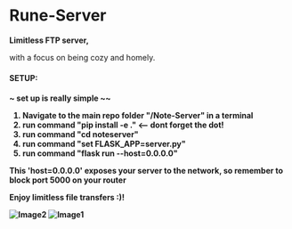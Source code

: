 # Rune-Server


<b>Limitless FTP server,</b>

with a focus on being cozy and homely.

<h4>SETUP:<h4>

~ set up is really simple ~~

1. Navigate to the main repo folder "/Note-Server" in a terminal
2. run command "pip install -e ."   <-- dont forget the dot!
3. run command "cd noteserver"
4. run command "set FLASK_APP=server.py"
5. run command "flask run --host=0.0.0.0"

This 'host=0.0.0.0' exposes your server to the network, so remember to block port 5000 on your router

Enjoy limitless file transfers :)!

![Image2](https://cdn.discordapp.com/attachments/533758714805616680/651606553430065227/unknown.png)
![Image1](https://cdn.discordapp.com/attachments/533758714805616680/651606345455501332/unknown.png)
